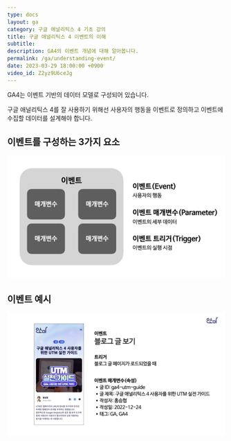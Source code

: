 ```yaml
---
type: docs
layout: ga
category: 구글 애널리틱스 4 기초 강의
title: 구글 애널리틱스 4 이벤트의 이해
subtitle: 
description: GA4의 이벤트 개념에 대해 알아봅니다.
permalink: /ga/understanding-event/
date: 2023-03-29 18:00:00 +0900
video_id: Z2yz9U6ceJg
---
```


GA4는 이벤트 기반의 데이터 모델로 구성되어 있습니다.

구글 애널리틱스 4를 잘 사용하기 위해선 사용자의 행동을 이벤트로 정의하고 이벤트에 수집할 데이터를 설계해야 합니다.

## 이벤트를 구성하는 3가지 요소

![이벤트의 3요소](/images/docs/ga/understanding-event/01.png)

## 이벤트 예시

![이벤트 예시](/images/docs/ga/understanding-event/02.png)